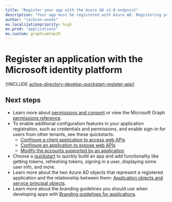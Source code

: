 ```yaml
---
title: "Register your app with the Azure AD v2.0 endpoint"
description: "Your app must be registered with Azure AD. Registering your app establishes a unique application ID and other values that your app uses to authenticate with Azure AD and get tokens."
author: "jackson-woods"
ms.localizationpriority: high
ms.prod: "applications"
ms.custom: graphiamtop20
---
```


# Register an application with the Microsoft identity platform

[!INCLUDE [active-directory-develop-quickstart-register-app](~/azure_docs/includes/active-directory-develop-quickstart-register-app.md)]

## Next steps

- Learn more about [permissions and consent](/azure/active-directory/develop/v2-permissions-and-consent) or view the Microsoft Graph [permissions reference](permissions-reference.md).
- To enable additional configuration features in your application registration, such as credentials and permissions, and enable sign-in for users from other tenants, see these quickstarts:
  - [Configure a client application to access web APIs](/azure/active-directory/develop/quickstart-configure-app-access-web-apis)
  - [Configure an application to expose web APIs](/azure/active-directory/develop/quickstart-configure-app-expose-web-apis)
  - [Modify the accounts supported by an application](/azure/active-directory/develop/quickstart-modify-supported-accounts)
- Choose a [quickstart](/azure/active-directory/develop/#quickstarts) to quickly build an app and add functionality like getting tokens, refreshing tokens, signing in a user, displaying some user info, and more.
- Learn more about the two Azure AD objects that represent a registered application and the relationship between them: [Application objects and service principal objects](/azure/active-directory/develop/app-objects-and-service-principals).
- Learn more about the branding guidelines you should use when developing apps with [Branding guidelines for applications](/azure/active-directory/develop/howto-add-branding-in-azure-ad-apps).
